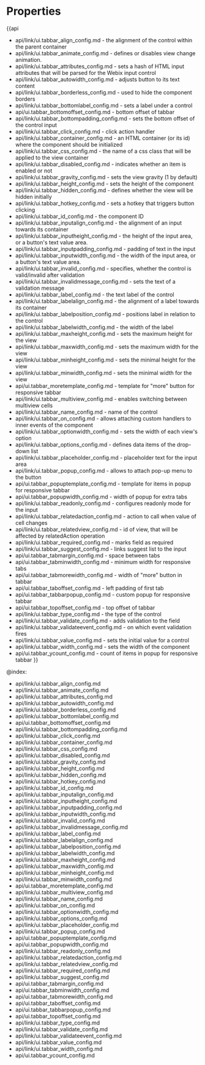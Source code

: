 Properties
==========

{{api
- api/link/ui.tabbar_align_config.md - the alignment of the control within the parent container
- api/link/ui.tabbar_animate_config.md - defines or disables view change animation.
- api/link/ui.tabbar_attributes_config.md - sets a hash of HTML input attributes that will be parsed for the Webix input control
- api/link/ui.tabbar_autowidth_config.md - adjusts button to its text content
- api/link/ui.tabbar_borderless_config.md - used to hide the component borders
- api/link/ui.tabbar_bottomlabel_config.md - sets a label under a control
- api/ui.tabbar_bottomoffset_config.md - bottom offset of tabbar
- api/link/ui.tabbar_bottompadding_config.md - sets the bottom offset of the control input
- api/link/ui.tabbar_click_config.md - click action handler
- api/link/ui.tabbar_container_config.md - an HTML container (or its id) where the component should be initialized
- api/link/ui.tabbar_css_config.md - the name of a css class that will be applied to the view container
- api/link/ui.tabbar_disabled_config.md - indicates whether an item is enabled or not
- api/link/ui.tabbar_gravity_config.md - sets the view gravity (1 by default)
- api/link/ui.tabbar_height_config.md - sets the height of the component
- api/link/ui.tabbar_hidden_config.md - defines whether the view will be hidden initially
- api/link/ui.tabbar_hotkey_config.md - sets a hotkey that triggers button clicking
- api/link/ui.tabbar_id_config.md - the component ID
- api/link/ui.tabbar_inputalign_config.md - the alignment of an input towards its container
- api/link/ui.tabbar_inputheight_config.md - the height of the input area, or a button's text value area.
- api/link/ui.tabbar_inputpadding_config.md - padding of text in the input
- api/link/ui.tabbar_inputwidth_config.md - the width of the input area, or a button's text value area.
- api/link/ui.tabbar_invalid_config.md - specifies, whether the control is valid/invalid after validation
- api/link/ui.tabbar_invalidmessage_config.md - sets the text of a validation message
- api/link/ui.tabbar_label_config.md - the text label of the control
- api/link/ui.tabbar_labelalign_config.md - the alignment of a label towards its container
- api/link/ui.tabbar_labelposition_config.md - positions label in relation to the control
- api/link/ui.tabbar_labelwidth_config.md - the width of the label
- api/link/ui.tabbar_maxheight_config.md - sets the maximum height for the view
- api/link/ui.tabbar_maxwidth_config.md - sets the maximum width for the view
- api/link/ui.tabbar_minheight_config.md - sets the minimal height for the view
- api/link/ui.tabbar_minwidth_config.md - sets the minimal width for the view
- api/ui.tabbar_moretemplate_config.md - template for "more" button for responsive tabbar
- api/link/ui.tabbar_multiview_config.md - enables switching between multiview cells
- api/link/ui.tabbar_name_config.md - name of the control
- api/link/ui.tabbar_on_config.md - allows attaching custom handlers to inner events of the component
- api/link/ui.tabbar_optionwidth_config.md - sets the width of each view's option
- api/link/ui.tabbar_options_config.md - defines data items of the drop-down list
- api/link/ui.tabbar_placeholder_config.md - placeholder text for the input area
- api/link/ui.tabbar_popup_config.md - allows to attach pop-up menu to the button
- api/ui.tabbar_popuptemplate_config.md - template for items in popup for responsive tabbar
- api/ui.tabbar_popupwidth_config.md - width of popup for extra tabs
- api/link/ui.tabbar_readonly_config.md - configures readonly mode for the input
- api/link/ui.tabbar_relatedaction_config.md - action to call when value of cell changes
- api/link/ui.tabbar_relatedview_config.md - id of view, that will be affected by relatedAction operation
- api/link/ui.tabbar_required_config.md - marks field as required
- api/link/ui.tabbar_suggest_config.md - links suggest list to the input
- api/ui.tabbar_tabmargin_config.md - space between tabs
- api/ui.tabbar_tabminwidth_config.md - minimum width for responsive tabs
- api/ui.tabbar_tabmorewidth_config.md - width of "more" button in tabbar
- api/ui.tabbar_taboffset_config.md - left padding of first tab
- api/ui.tabbar_tabbarpopup_config.md - custom popup for responsive tabbar
- api/ui.tabbar_topoffset_config.md - top offset of tabbar
- api/link/ui.tabbar_type_config.md - the type of the control
- api/link/ui.tabbar_validate_config.md - adds validation to the field
- api/link/ui.tabbar_validateevent_config.md - on which event validation fires
- api/link/ui.tabbar_value_config.md - sets the initial value for a control
- api/link/ui.tabbar_width_config.md - sets the width of the component
- api/ui.tabbar_ycount_config.md - count of items in popup for responsive tabbar
}}

@index:
- api/link/ui.tabbar_align_config.md
- api/link/ui.tabbar_animate_config.md
- api/link/ui.tabbar_attributes_config.md
- api/link/ui.tabbar_autowidth_config.md
- api/link/ui.tabbar_borderless_config.md
- api/link/ui.tabbar_bottomlabel_config.md
- api/ui.tabbar_bottomoffset_config.md
- api/link/ui.tabbar_bottompadding_config.md
- api/link/ui.tabbar_click_config.md
- api/link/ui.tabbar_container_config.md
- api/link/ui.tabbar_css_config.md
- api/link/ui.tabbar_disabled_config.md
- api/link/ui.tabbar_gravity_config.md
- api/link/ui.tabbar_height_config.md
- api/link/ui.tabbar_hidden_config.md
- api/link/ui.tabbar_hotkey_config.md
- api/link/ui.tabbar_id_config.md
- api/link/ui.tabbar_inputalign_config.md
- api/link/ui.tabbar_inputheight_config.md
- api/link/ui.tabbar_inputpadding_config.md
- api/link/ui.tabbar_inputwidth_config.md
- api/link/ui.tabbar_invalid_config.md
- api/link/ui.tabbar_invalidmessage_config.md
- api/link/ui.tabbar_label_config.md
- api/link/ui.tabbar_labelalign_config.md
- api/link/ui.tabbar_labelposition_config.md
- api/link/ui.tabbar_labelwidth_config.md
- api/link/ui.tabbar_maxheight_config.md
- api/link/ui.tabbar_maxwidth_config.md
- api/link/ui.tabbar_minheight_config.md
- api/link/ui.tabbar_minwidth_config.md
- api/ui.tabbar_moretemplate_config.md
- api/link/ui.tabbar_multiview_config.md
- api/link/ui.tabbar_name_config.md
- api/link/ui.tabbar_on_config.md
- api/link/ui.tabbar_optionwidth_config.md
- api/link/ui.tabbar_options_config.md
- api/link/ui.tabbar_placeholder_config.md
- api/link/ui.tabbar_popup_config.md
- api/ui.tabbar_popuptemplate_config.md
- api/ui.tabbar_popupwidth_config.md
- api/link/ui.tabbar_readonly_config.md
- api/link/ui.tabbar_relatedaction_config.md
- api/link/ui.tabbar_relatedview_config.md
- api/link/ui.tabbar_required_config.md
- api/link/ui.tabbar_suggest_config.md
- api/ui.tabbar_tabmargin_config.md
- api/ui.tabbar_tabminwidth_config.md
- api/ui.tabbar_tabmorewidth_config.md
- api/ui.tabbar_taboffset_config.md
- api/ui.tabbar_tabbarpopup_config.md
- api/ui.tabbar_topoffset_config.md
- api/link/ui.tabbar_type_config.md
- api/link/ui.tabbar_validate_config.md
- api/link/ui.tabbar_validateevent_config.md
- api/link/ui.tabbar_value_config.md
- api/link/ui.tabbar_width_config.md
- api/ui.tabbar_ycount_config.md

